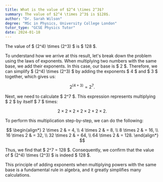 ```yaml
---
title: What is the value of $2^4 \times 2^3$?
summary: The value of $2^4 \times 2^3$ is $128$.
author: "Dr. Sarah Wilson"
degree: "MSc in Physics, University College London"
tutor_type: "GCSE Physics Tutor"
date: 2024-01-18
---
```


The value of $ (2^4) \times (2^3) $ is $ 128 $.

To understand how we arrive at this result, let's break down the problem using the laws of exponents. When multiplying two numbers with the same base, we add their exponents. In this case, our base is $ 2 $. Therefore, we can simplify $ (2^4) \times (2^3) $ by adding the exponents $ 4 $ and $ 3 $ together, which gives us:

$$
2^{(4+3)} = 2^7.
$$

Next, we need to calculate $ 2^7 $. This expression represents multiplying $ 2 $ by itself $ 7 $ times:

$$
2 \times 2 \times 2 \times 2 \times 2 \times 2 \times 2.
$$

To perform this multiplication step-by-step, we can do the following:

$$
\begin{align*}
2 \times 2 & = 4, \\
4 \times 2 & = 8, \\
8 \times 2 & = 16, \\
16 \times 2 & = 32, \\
32 \times 2 & = 64, \\
64 \times 2 & = 128.
\end{align*}
$$

Thus, we find that $ 2^7 = 128 $. Consequently, we confirm that the value of $ (2^4) \times (2^3) $ is indeed $ 128 $. 

This principle of adding exponents when multiplying powers with the same base is a fundamental rule in algebra, and it greatly simplifies many calculations.
    